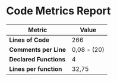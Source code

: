 # Code Metrics Report

| Metric                          | Value       |
|---------------------------------|-------------|
| **Lines of Code**               | 266         |
| **Comments per Line**           | 0,08 - (20) |
| **Declared Functions**          | 4           |
| **Lines per function**          | 32,75       |


